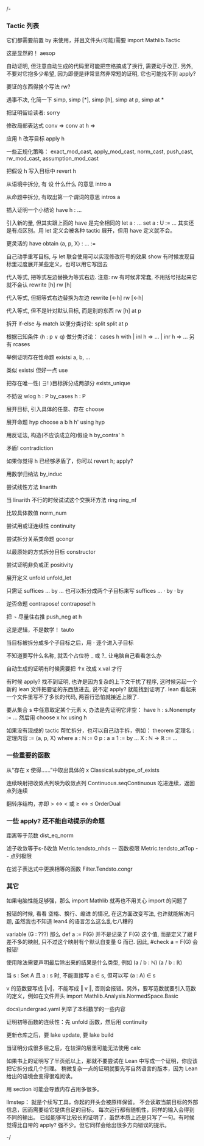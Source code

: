 /-
### Tactic 列表
它们都需要前置 by 来使用，并且文件头(可能)需要 import Mathlib.Tactic

这是显然的！
aesop

自动证明, 但注意自动生成的代码里可能把空格搞成了换行, 需要动手改正. 另外, 不要对它抱多少希望, 因为即便是非常显然非常短的证明, 它也可能找不到
apply?

要证的东西得换个写法
rw?

遇事不决, 化简一下
simp, simp [*], simp [h], simp at p, simp at *

把证明留给读者:
sorry

修改局部表达式
conv =>
conv at h =>

应用 h 改写目标
apply h

一些正规化策略：
exact_mod_cast, apply_mod_cast, norm_cast, push_cast, rw_mod_cast, assumption_mod_cast

把假设 h 写入目标中
revert h

从语境中拆分, 有 设 什么什么 的意思
intro a

从命题中拆分, 有取出第一个谓词的意思
intros a

插入证明一个小结论
have h : ...

引入新的量, 但其实跟上面的 have 是完全相同的
let a : ...
set a : U := ...
其实还是有点区别。用 let 定义会被各种 tactic 展开，但用 have 定义就不会。

更灵活的 have
obtain ⟨a, p, X⟩ : ... :=

自己动手重写目标, 与 let 联合使用可以实现修改符号的效果
show
有时候发现目标里过度展开某些定义，也可以用它写回去

代入等式, 把等式左边替换为等式右边. 注意: rw 有时候非常蠢, 不用括号括起来它就不会认
rewrite [h]
rw [h]

代入等式, 但把等式右边替换为左边
rewrite [←h]
rw [←h]

代入等式, 但不是针对默认目标, 而是别的东西
rw [h] at p

拆开 if-else 与 match 以便分类讨论:
split
split at p

根据已知条件 (h : p ∨ q) 做分类讨论：
cases h with
| inl h => ...
| inr h => ...
另有 rcases

举例证明存在性命题
existsi a, b, ...

类似 existsi 但好一点
use

把存在唯一性( ∃! )目标拆分成两部分
exists_unique

不妨设
wlog h : P
by_cases h : P

展开目标, 引入具体的任意、存在
choose

展开命题 hyp
choose a b h h' using hyp

用反证法, 构造(不应该成立的)假设 h
by_contra' h

矛盾!
contradiction

如果你觉得 h 已经够矛盾了，你可以
revert h; apply?

用数学归纳法
by_induc

尝试线性方法
linarith

当 linarith 不行的时候试试这个交换环方法
ring
ring_nf

比较具体数值
norm_num

尝试用或证连续性
continuity

尝试拆分关系类命题
gcongr

以最原始的方式拆分目标
constructor

尝试证明非负或正
positivity

展开定义
unfold
unfold_let

只需证
suffices ... by ...
也可以拆分成两个子目标来写
suffices ...
· by
· by

逆否命题
contrapose!
contrapose! h

把 ¬ 尽量往右推
push_neg at h

这是逻辑，不是数学！
tauto

当目标被拆分成多个子目标之后，用 · 逐个进入子目标

不知道要写什么名称, 就丢个占位符 _ 或 ?_ 让电脑自己看看怎么办

自动生成的证明有时候需要把 ↑x 改成 x.val 才行

有时候 apply? 找不到证明, 也许是因为复杂的上下文干扰了程序, 这时候另起一个新的 lean 文件把要证的东西放进去, 说不定 apply? 就能找到证明了.
lean 看起来一个文件里写不了多长的代码, 两百行恐怕就接近上限了.

要从集合 s 中任意取定某个元素 x, 办法是先证明它非空：
have h : s.Nonempty := ...
然后用
choose x hx using h

如果没有现成的 tactic 帮忙拆分，也可以自己动手拆，例如：
theorem 定理名 : 定理内容 :=
  ⟨a, p, X⟩ where
    a : ℕ := 0
    p : a ≤ 1 := by ...
    X : ℕ → ℝ := ...

### 一些重要的函数

从“存在 x 使得……”中取出具体的 x
Classical.subtype_of_exists

连续映射把收敛点列映为收敛点列
Continuous.seqContinuous 吃进连续，返回点列连续

翻转序结构，亦即 > ↔ < 或 ≥ ↔ ≤
OrderDual

### 一些 apply? 还不能自动提示的命题

距离等于范数
dist_eq_norm

滤子收敛等于ε-δ收敛
Metric.tendsto_nhds  -- 函数极限
Metric.tendsto_atTop  -- 点列极限

在滤子表达式中更换相等的函数
Filter.Tendsto.congr

### 其它

如果电脑性能足够强，那么 import Mathlib 就再也不用关心 import 的问题了

报错的时候, 看看 空格、换行、缩进 的情况, 在这方面改变写法, 也许就能解决问题, 虽然我也不知道 lean4 的语言怎么这么乱七八糟的

variable (G : ???)
那么 def a := F(G) 并不是记录了 F(G) 这个值, 而是定义了跟 F 差不多的映射, 只不过这个映射有个默认自变量 G 而已. 因此, #check a = F(G) 会报错!

使用除法需要声明最后除出来的结果是什么类型, 例如
(a / b : ℕ)
(a / b : ℝ)

当 s : Set A 且 a : s 时, 不能直接写 a ∈ s, 但可以写 (a : A) ∈ s

v 的范数要写成 ‖v‖，不能写成 ‖ v ‖, 否则会报错。另外，要写范数就要引入范数的定义，例如在文件开头 import Mathlib.Analysis.NormedSpace.Basic

docs\undergrad.yaml 列举了本科数学的一些内容

证明初等函数的连续性：先 unfold 函数，然后用 continuity

更新仓库之后，要 lake update, 要 lake build

当证明分成很多层之后，在较深的层里可能无法使用 calc

如果书上的证明写了半页纸以上，那就不要尝试在 Lean 中写成一个证明，你应该把它拆分成几个引理。
稍微复杂一点的证明就要先写自然语言的版本，因为 Lean 给出的语境会变得很难阅读。

用 section 可能会导致内存占用多很多。

llmstep：
就是个续写工具，你起的开头会被原样保留。
不会读取当前目标的外部信息，因而需要给它提供自足的目标。
每次运行都有随机性，同样的输入会得到不同的输出。
已经能够写比较长的证明了，虽然本质上还是只写了一句。有时候觉得比自带的 apply? 强不少。但它同样会给出很多方向错误的提示。


-/
